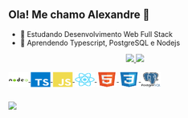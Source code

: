 ## Ola! Me chamo Alexandre 👋

- 🔭 Estudando Desenvolvimento Web Full Stack
- 🌱 Aprendendo Typescript, PostgreSQL e Nodejs

<div align="center">
  <a href="https://github.com/alexandrearaujoo">
  <img height="160em" src="https://github-readme-stats.vercel.app/api?username=alexandrearaujoo&show_icons=true&theme=midnight-purple&include_all_commits=true&count_private=true"/>
  <img height="160em" src="https://github-readme-stats.vercel.app/api/top-langs/?username=alexandrearaujoo&layout=compact&langs_count=7&theme=midnight-purple"/>
</div>
  
  <div style = "display: inline_block"> <br>
      <img align = "center" alt = "Alexandre-Js" height = "30" width = "40" src = "https://github.com/devicons/devicon/blob/master/icons/nodejs/nodejs-original-wordmark.svg">
    <img align = "center" alt = "Alexandre-Js" height = "30" width = "40" src = "https://github.com/devicons/devicon/blob/master/icons/typescript/typescript-original.svg ">
  <img align = "center" alt = "Alexandre-Js" height = "30" width = "40" src = "https://raw.githubusercontent.com/devicons/devicon/master/icons/javascript/javascript-plain.svg ">
  <img align = "center" alt = "Alexandre-React" height = "30" width = "40" src = "https://raw.githubusercontent.com/devicons/devicon/master/icons/react/react-original.svg ">
  <img align = "center" alt = "Alexandre-HTML" height = "30" width = "40" src = "https://raw.githubusercontent.com/devicons/devicon/master/icons/html5/html5-original.svg ">
  <img align = "center" alt = "Alexandre-CSS" height = "30" width = "40" src = "https://raw.githubusercontent.com/devicons/devicon/master/icons/css3/css3-original.svg ">
    <img align = "center" alt = "Alexandre-CSS" height = "30" width = "40" src = "https://github.com/devicons/devicon/blob/master/icons/postgresql/postgresql-original-wordmark.svg ">
  </div>
    
  ##
  
  <div> 

  <a href="https://www.linkedin.com/in/alexandrearaujoo/" target="_blank"><img src="https://img.shields.io/badge/-LinkedIn-%230077B5?style=for-the-badge&logo=linkedin&logoColor=white" target="_blank"></a> 
 
   
</div>
